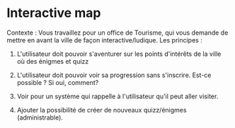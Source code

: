 # Interactive map #

Contexte : Vous travaillez pour un office de Tourisme, qui vous demande de mettre en avant
la ville de façon interactive/ludique.
Les principes :

1. L'utilisateur doit pouvoir s'aventurer sur les points d'intérêts de la ville
où des énigmes et quizz
2. L'utilisateur doit pouvoir voir sa progression sans s'inscrire. 
Est-ce possible ? Si oui, comment?

3. Voir pour un système qui rappelle à l'utilisateur qu'il peut aller visiter.

4. Ajouter la possibilité de créer de nouveaux quizz/énigmes (administrable).